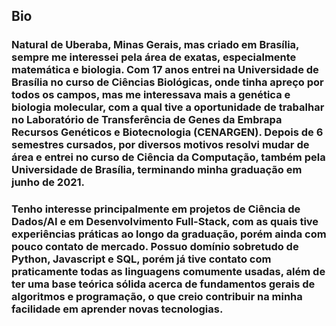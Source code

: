 ## Bio

### Natural de Uberaba, Minas Gerais, mas criado em Brasília, sempre me interessei pela área de exatas, especialmente matemática e biologia. Com 17 anos entrei na Universidade de Brasília no curso de Ciências Biológicas, onde tinha apreço por todos os campos, mas me interessava mais a genética e biologia molecular, com a qual tive a oportunidade de trabalhar no Laboratório de Transferência de Genes da Embrapa Recursos Genéticos e Biotecnologia (CENARGEN). Depois de 6 semestres cursados, por diversos motivos resolvi mudar de área e entrei no curso de Ciência da Computação, também pela Universidade de Brasília, terminando minha graduação em junho de 2021.

### Tenho interesse principalmente em projetos de Ciência de Dados/AI e em Desenvolvimento Full-Stack, com as quais tive experiências práticas ao longo da graduação, porém ainda com pouco contato de mercado. Possuo domínio sobretudo de Python, Javascript e SQL, porém já tive contato com praticamente todas as linguagens comumente usadas, além de ter uma base teórica sólida acerca de fundamentos gerais de algoritmos e programação, o que creio contribuir na minha facilidade em aprender novas tecnologias.

<!-- ### Principais interesses: Ciência de Dados, AI, Machine Learning, Deep Learning, Big Data, Blockchain.
 -->
<!--
**VascoMonteiroNeto/VascoMonteiroNeto** is a ✨ _special_ ✨ repository because its `README.md` (this file) appears on your GitHub profile.

Here are some ideas to get you started:

- 🔭 I’m currently working on ...
- 🌱 I’m currently learning ...
- 👯 I’m looking to collaborate on ...
- 🤔 I’m looking for help with ...
- 💬 Ask me about ...
- 📫 How to reach me: ...
- 😄 Pronouns: ...
- ⚡ Fun fact: ...
-->
